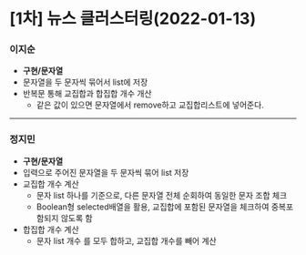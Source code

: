 # [1차] 뉴스 클러스터링(2022-01-13)
### 이지순
* **구현/문자열**
* 문자열을 두 문자씩 묶어서 list에 저장
* 반복문 통해 교집합과 합집합 개수 개산
  * 같은 값이 있으면 문자열에서 remove하고 교집합리스트에 넣어준다.
---
### 정지민
* **구현/문자열**
* 입력으로 주어진 문자열을 두 문자씩 묶어 list 저장
* 교집합 개수 계산
  * 문자 list 하나를 기준으로, 다른 문자열 전체 순회하여 동일한 문자 조합 체크
  * Boolean형 selected배열을 활용, 교집합에 포함된 문자열을 체크하여 중복포함되지 않도록 함
* 합집합 개수 계산
  * 문자 list 개수 를 모두 합하고, 교집합 개수를 빼어 계산
